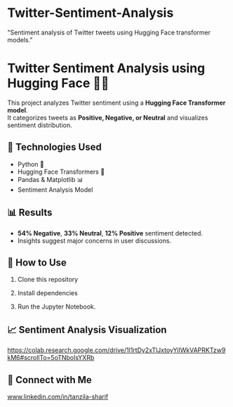 # Twitter-Sentiment-Analysis
"Sentiment analysis of Twitter tweets using Hugging Face transformer models."
# Twitter Sentiment Analysis using Hugging Face 🤖💬  
This project analyzes Twitter sentiment using a **Hugging Face Transformer model**.  
It categorizes tweets as **Positive, Negative, or Neutral** and visualizes sentiment distribution.  

## 📌 Technologies Used  
- Python 🐍  
- Hugging Face Transformers 🤗  
- Pandas & Matplotlib 📊  
- Sentiment Analysis Model  

## 📊 Results  
- **54% Negative**, **33% Neutral**, **12% Positive** sentiment detected.  
- Insights suggest major concerns in user discussions.  

## 🚀 How to Use  
1. Clone this repository  

2. Install dependencies  
3. Run the Jupyter Notebook.  

## 📈 Sentiment Analysis Visualization  
https://colab.research.google.com/drive/1l1rtDy2xTlJxtoyYiIWkVAPRKTzw9kM6#scrollTo=5oTNboIsYXRb

## 🔗 Connect with Me  
www.linkedin.com/in/tanzila-sharif
